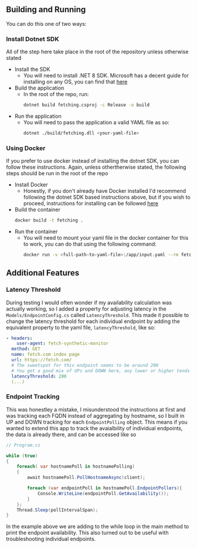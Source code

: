 ## Building and Running

You can do this one of two ways:

### Install Dotnet SDK

All of the step here take place in the root of the repository unless otherwise stated

- Install the SDK
  - You will need to install .NET 8 SDK. Microsoft has a decent guide for installing on any OS, you can find that [here](https://dotnet.microsoft.com/en-us/download)
- Build the application
  - In the root of the repo, run:
    ```bash
    dotnet build fetching.csproj -c Release -o build
    ```
- Run the application
  - You will need to pass the application a valid YAML file as so:
    ```bash
    dotnet ./build/fetching.dll <your-yaml-file>
    ```

### Using Docker

If you prefer to use docker instead of installing the dotnet SDK, you can follow these instructions. Again, unless othertherwise stated, the following steps should be run in the root of the repo

- Install Docker
  - Honestly, if you don't already have Docker installed I'd recommend following the dotnet SDK based instructions above, but if you wish to proceed, instructions for installing can be followed [here](https://docs.docker.com/engine/install/)
- Build the container
  ```bash
  docker build -t fetching .
  ```
- Run the container
  - You will need to mount your yaml file in the docker container for this to work, you can do that using the following command: 
    ```bash
    docker run -v <full-path-to-yaml-file>:/app/input.yaml --rm fetching:latest input.yaml
    ```

## Additional Features

### Latency Threshold
During testing I would often wonder if my availability calculation was actually working, so I added a property for adjusting latency in the ```Models/EndpointConfig.cs``` called ```LatencyThreshold```. This made it possible to change the latency threshold for each individual endpoint by adding the equivalent property to the yaml file, ```latencyThreshold```, like so:
```yaml
- headers:
    user-agent: fetch-synthetic-monitor
  method: GET
  name: fetch.com index page
  url: https://fetch.com/
  # The sweetspot for this endpoint seems to be around 200
  # You get a good mix of UPs and DOWN here, any lower or higher tends to make things one sided
  latencyThreshold: 200
  (...)
```

### Endpoint Tracking
This was honestley a mistake, I misunderstood the instructions at first and was tracking each FQDN instead of aggregating by hostname, so I built in UP and DOWN tracking for each ```EndpointPolling``` object. This means if you wanted to extend this app to track the avaialbility of individual endpoints, the data is already there, and can be accessed like so
```csharp
// Program.cs

while (true)
{
    foreach( var hostnamePoll in hostnamePolling)
    {
        await hostnamePoll.PollHostnameAsync(client);

        foreach (var endpointPoll in hostnamePoll.EndpointPollers){
            Console.WriteLine(endpointPoll.GetAvailability());
        }
    };
    Thread.Sleep(pollIntervalSpan);
}
```
In the example above we are adding to the while loop in the main method to print the endpoint availability. This also turned out to be useful with troubleshooting individual endpoints.